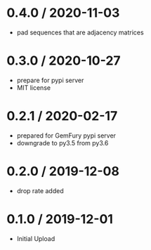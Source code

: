 # 0.4.0 / 2020-11-03

  * pad sequences that are adjacency matrices

# 0.3.0 / 2020-10-27

  * prepare for pypi server
  * MIT license

# 0.2.1 / 2020-02-17

   * prepared for GemFury pypi server
   * downgrade to py3.5 from py3.6

# 0.2.0 / 2019-12-08

  * drop rate added 

# 0.1.0 / 2019-12-01

  * Initial Upload
